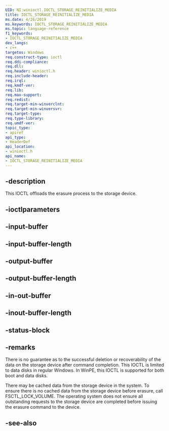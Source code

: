 ```yaml
---
UID: NI:winioctl.IOCTL_STORAGE_REINITIALIZE_MEDIA
title: IOCTL_STORAGE_REINITIALIZE_MEDIA
ms.date: 4/26/2019
ms.keywords: IOCTL_STORAGE_REINITIALIZE_MEDIA
ms.topic: language-reference
f1_keywords:
- IOCTL_STORAGE_REINITIALIZE_MEDIA
dev_langs:
- c++
targetos: Windows
req.construct-type: ioctl
req.ddi-compliance: 
req.dll: 
req.header: winioctl.h
req.include-header: 
req.irql: 
req.kmdf-ver: 
req.lib: 
req.max-support: 
req.redist: 
req.target-min-winverclnt: 
req.target-min-winversvr: 
req.target-type: 
req.type-library: 
req.umdf-ver: 
topic_type:
- apiref
api_type:
- HeaderDef
api_location:
- winioctl.h
api_name:
- IOCTL_STORAGE_REINITIALIZE_MEDIA
---
```


## -description

This IOCTL offloads the erasure process to the storage device. 

## -ioctlparameters

## -input-buffer

## -input-buffer-length

## -output-buffer

## -output-buffer-length

## -in-out-buffer

## -inout-buffer-length

## -status-block

## -remarks

There is no guarantee as to the successful deletion or recoverability of the data on the storage device after command completion. This IOCTL is limited to data disks in regular Windows. In WinPE, this IOCTL is supported for both boot and data disks.

There may be cached data from the storage device in the system. To ensure there is no cached data from the storage device before erasure, call FSCTL_LOCK_VOLUME. The operating system does not ensure all outstanding requests to the storage device are completed before issuing the erasure command to the device.

## -see-also

